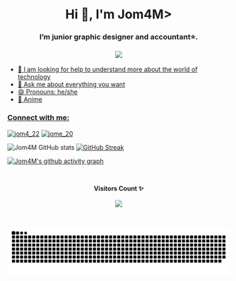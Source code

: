 <h1 align="center">Hi 👋, I'm Jom4M>
<h3 align="center">I’m junior graphic designer and accountant⭐.</h3>
<p align="center">
<p align="center">
	<a href="https://github.com/Bouaskaoun">
		<img src="https://readme-typing-svg.herokuapp.com?lines=Ser+o+no+ser+y+yo+soy+🥀&center=true&width=380&height=45">
  
  - 🤔 I am looking for help to understand more about the world of technology
- 💬 Ask me about everything you want
- 😄 Pronouns: he/she
- 🩷 Anime

<h3 align="left">Connect with me:</h3>
<p align="left">
  <a href="https://instagram.com/jom4_22" target="blank"><img align="center"
      src="https://raw.githubusercontent.com/rahuldkjain/github-profile-readme-generator/master/src/images/icons/Social/instagram.svg"
      alt="jom4_22" height="30" width="40" /></a>
 <a href="https://twitter.com/jome_20" target="blank"><img align="center"
      src="https://raw.githubusercontent.com/rahuldkjain/github-profile-readme-generator/master/src/images/icons/Social/twitter.svg"
      alt="jome_20" height="30" width="40" /></a>
</p>

![Jom4M GitHub stats](https://github-readme-stats.vercel.app/api?username=Jom4M&show_icons=true&theme=radical) 
[![GitHub Streak](https://github-readme-streak-stats.herokuapp.com/?user=Jom4M&theme=radical)](https://git.io/streak-stats) 


[![Jom4M's github activity graph](https://github-readme-activity-graph.cyclic.app/graph?username=Jom4M&bg_color=0d1117&color=ffffff&line=B255FF&point=f9fafa&area=true&hide_border=true)](https://github.com/Jom4M)
		

<div align="center">
<br><p align="centre"><b>Visitors Count ✨ </b></p>  
<p align="center"><img align="center" src="https://profile-counter.glitch.me/{✨}/count.svg" /></p> 
<br>
</div>		

		
![](https://github.com/Platane/snk/raw/output/github-contribution-grid-snake.svg)		
